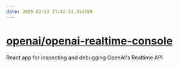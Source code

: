 ```yaml
---
date: 2025-02-23 21:42:11.314259
---
```


# [openai/openai-realtime-console](https://github.com/openai/openai-realtime-console)

React app for inspecting and debugging OpenAI's Realtime API